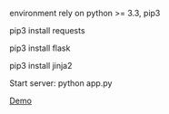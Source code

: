 environment rely on python >= 3.3, pip3 


pip3 install requests

pip3 install flask

pip3 install jinja2


Start server:  python app.py

<a href="http://pan.5inb4d.com" target="_blank">Demo</a>
